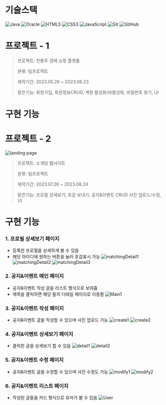 기술스택
=========
![Java](https://img.shields.io/badge/java-%23ED8B00.svg?style=for-the-badge&logo=openjdk&logoColor=white)
![Oracle](https://img.shields.io/badge/Oracle-F80000?style=for-the-badge&logo=oracle&logoColor=white)
![HTML5](https://img.shields.io/badge/html5-%23E34F26.svg?style=for-the-badge&logo=html5&logoColor=white)
![CSS3](https://img.shields.io/badge/css3-%231572B6.svg?style=for-the-badge&logo=css3&logoColor=white)
![JavaScript](https://img.shields.io/badge/javascript-%23323330.svg?style=for-the-badge&logo=javascript&logoColor=%23F7DF1E)
![Git](https://img.shields.io/badge/git-%23F05033.svg?style=for-the-badge&logo=git&logoColor=white)
![GitHub](https://img.shields.io/badge/github-%23121011.svg?style=for-the-badge&logo=github&logoColor=white)


프로젝트 - 1
=============
> 프로젝트: 전통주 경매 쇼핑 플랫폼
>
> 분류: 팀프로젝트
>
> 제작기간: 2023.05.26 ~ 2023.06.23
>
> 맡은기능: 회원가입, 회원정보CRUD, 계정 활성화/비활성화, 비밀번호 찾기, UI  

구현 기능
===========

프로젝트 - 2
=============
![landing page](https://github.com/DoooHyun/Portfolio/assets/134381988/d4996cc2-9cbb-4b66-bb28-b921f015cd85)
> 프로젝트: 소개팅 웹사이트
>
> 분류: 팀프로젝트
>
> 제작기간: 2023.07.26 ~ 2023.08.24
>
> 맡은기능: 프로필 상세보기, 호감 보내기, 공지&이벤트 CRUD 사진 업로드/수정, UI

 구현 기능
 ===========
### 1. 프로필 상세보기 페이지
- 등록한 프로필을 상세하게 볼 수 있음
- 해당 아이디에 원하는 버튼을 눌러 호감표시 가능
![matchingDetail1](https://github.com/DoooHyun/Portfolio/assets/134381988/85436769-b71b-470f-ac13-8100127721a2)
![matchingDetail2](https://github.com/DoooHyun/Portfolio/assets/134381988/8efdd845-95d1-41cf-a041-d042b9802d07)
![matchingDetail3](https://github.com/DoooHyun/Portfolio/assets/134381988/57b10028-38d2-4ff4-abd1-bb37c10d8632)

 ### 2. 공지&이벤트 메인 페이지
 - 공지&이벤트 작성 글을 리스트 형식으로 보여줌
 - 제목을 클릭하면 해당 들의 디테일 페이지로 이동함
![Main1](https://github.com/DoooHyun/Portfolio/assets/134381988/31a8f54b-c67c-4ade-ae88-925f03c03f21)

  
### 3. 공지&이벤트 작성 페이지
- 공지&이벤트 글을 작성할 수 있으며 사진 업로드 가능
![create1](https://github.com/DoooHyun/Portfolio/assets/134381988/1179e37f-354d-4b80-9886-142927b17f9c)
![create2](https://github.com/DoooHyun/Portfolio/assets/134381988/b37973da-068b-4661-901f-6139314c35f3)
  
### 4. 공지&이벤트 상세보기 페이지
- 클릭한 글을 상세보기 할 수 있음
![detail1](https://github.com/DoooHyun/Portfolio/assets/134381988/f4c0482a-c24c-4878-945f-bfd4ac31c1f4)
![detail2](https://github.com/DoooHyun/Portfolio/assets/134381988/b52b1e96-7ca1-48e6-81d2-5655fd813955)

### 5. 공지&이벤트 수정 페이지
- 공지&이벤트 글을 수정할 수 있으며 사진 수정도 가능
![modify1](https://github.com/DoooHyun/Portfolio/assets/134381988/d5d30f8a-1fb8-4e3e-84d6-97f115450e33)
![modify2](https://github.com/DoooHyun/Portfolio/assets/134381988/5b3554bb-eb55-4672-b2f8-a714b56c7fcc)

### 6. 공지&이벤트 리스트 페이지
- 작성된 글들을 카드 형식으로 유저가 볼 수 있음
![User](https://github.com/DoooHyun/Portfolio/assets/134381988/2050aff7-dc37-4227-b988-e25ee7cffa3b)


